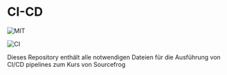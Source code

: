 # CI-CD

![MIT](https://img.shields.io/badge/license-MIT-blue.svg)

![CI](https://github.com/dlannatewitz/CI-CD/actions/workflows/helloCICD.yml/badge.svg)


Dieses Repository enthält alle notwendigen Dateien für die Ausführung von CI/CD pipelines zum Kurs von Sourcefrog
